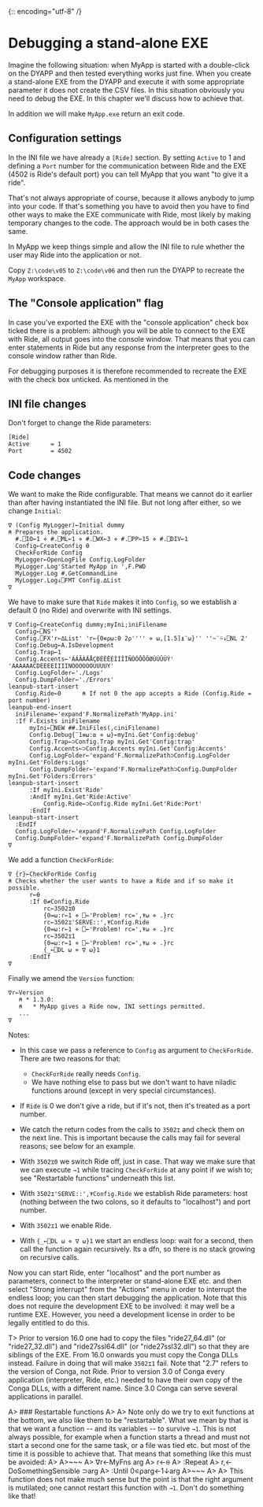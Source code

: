 {:: encoding="utf-8" /}

# Debugging a stand-alone EXE

Imagine the following situation: when MyApp is started with a double-click on the DYAPP and then tested everything works just fine. When you create a stand-alone EXE from the DYAPP and execute it with some appropriate parameter it does not create the CSV files. In this situation obviously you need to debug the EXE. In this chapter we'll discuss how to achieve that.

In addition we will make `MyApp.exe` return an exit code. 


## Configuration settings

In the INI file we have already a `[Ride]` section. By setting `Active` to 1 and defining a `Port` number for the communication between Ride and the EXE (4502 is Ride's default port) you can tell MyApp that you want "to give it a ride".

That's not always appropriate of course, because it allows anybody to jump into your code. If that's something you have to avoid then you have to find other ways to make the EXE communicate with Ride, most likely by making temporary changes to the code. The approach would be in both cases the same.

In MyApp we keep things simple and allow the INI file to rule whether the user may Ride into the application or not.

Copy `Z:\code\v05` to `Z:\code\v06` and then run the DYAPP to recreate the `MyApp` workspace. 


## The "Console application" flag

In case you've exported the EXE with the "console application" check box ticked there is a problem: although you will be able to connect to the EXE with Ride, all output goes into the console window. That means that you can enter statements in Ride but any response from the interpreter goes to the console window rather than Ride.

For debugging purposes it is therefore recommended to recreate the EXE with the check box unticked. As mentioned in the 


## INI file changes

Don't forget to change the Ride parameters:

~~~
[Ride]
Active      = 1
Port        = 4502
~~~


## Code changes

We want to make the Ride configurable. That means we cannot do it earlier than after having instantiated the INI file. But not long after either, so we change `Initial`:

~~~
∇ (Config MyLogger)←Initial dummy
⍝ Prepares the application.
  #.⎕IO←1 ⋄ #.⎕ML←1 ⋄ #.⎕WX←3 ⋄ #.⎕PP←15 ⋄ #.⎕DIV←1
  Config←CreateConfig ⍬
  CheckForRide Config
  MyLogger←OpenLogFile Config.LogFolder
  MyLogger.Log'Started MyApp in ',F.PWD   
  MyLogger.Log #.GetCommandLine
  MyLogger.Log↓⎕FMT Config.∆List
∇
~~~    

We have to make sure that `Ride` makes it into `Config`, so we establish a default 0 (no Ride) and overwrite with INI settings.

~~~
∇ Config←CreateConfig dummy;myIni;iniFilename
  Config←⎕NS''
  Config.⎕FX'r←∆List' 'r←{0∊⍴⍵:0 2⍴'''' ⋄ ⍵,[1.5]⍎¨⍵}'' ''~¨⍨↓⎕NL 2'
  Config.Debug←A.IsDevelopment
  Config.Trap←1
  Config.Accents←'ÁÂÃÀÄÅÇÐÈÊËÉÌÍÎÏÑÒÓÔÕÖØÙÚÛÜÝ' 'AAAAAACDEEEEIIIINOOOOOOUUUUY'
  Config.LogFolder←'./Logs'
  Config.DumpFolder←'./Errors'
leanpub-start-insert
  Config.Ride←0      ⍝ If not 0 the app accepts a Ride (Config.Ride = port number)
leanpub-end-insert
  iniFilename←'expand'F.NormalizePath'MyApp.ini'
  :If F.Exists iniFilename
      myIni←⎕NEW ##.IniFiles(,⊂iniFilename)
      Config.Debug{¯1≡⍵:⍺ ⋄ ⍵}←myIni.Get'Config:debug'
      Config.Trap←⊃Config.Trap myIni.Get'Config:trap'
      Config.Accents←⊃Config.Accents myIni.Get'Config:Accents'
      Config.LogFolder←'expand'F.NormalizePath⊃Config.LogFolder myIni.Get'Folders:Logs'
      Config.DumpFolder←'expand'F.NormalizePath⊃Config.DumpFolder myIni.Get'Folders:Errors'
leanpub-start-insert
      :If myIni.Exist'Ride'
      :AndIf myIni.Get'Ride:Active'
          Config.Ride←⊃Config.Ride myIni.Get'Ride:Port'
      :EndIf
leanpub-start-insert
  :EndIf
  Config.LogFolder←'expand'F.NormalizePath Config.LogFolder
  Config.DumpFolder←'expand'F.NormalizePath Config.DumpFolder
∇
~~~

We add a function `CheckForRide`:

~~~
∇ {r}←CheckForRide Config
⍝ Checks whether the user wants to have a Ride and if so make it possible.
      r←⍬
      :If 0≠Config.Ride
          rc←3502⌶0
          {0=⍵:r←1 ⋄ ⎕←'Problem! rc=',⍕⍵ ⋄ .}rc
          rc←3502⌶'SERVE::',⍕Config.Ride
          {0=⍵:r←1 ⋄ ⎕←'Problem! rc=',⍕⍵ ⋄ .}rc
          rc←3502⌶1
          {0=⍵:r←1 ⋄ ⎕←'Problem! rc=',⍕⍵ ⋄ .}rc
          {_←⎕DL ⍵ ⋄ ∇ ⍵}1
      :EndIf
∇
~~~

Finally we amend the `Version` function:

~~~
∇r←Version
   ⍝ * 1.3.0:
   ⍝   * MyApp gives a Ride now, INI settings permitted.
   ...
∇   
~~~

Notes:

* In this case we pass a reference to `Config` as argument to `CheckForRide`. There are two reasons for that:
  * `CheckForRide` really needs `Config`.
  * We have nothing else to pass but we don't want to have niladic functions around (except in very special circumstances).
  
* If `Ride` is 0 we don't give a ride, but if it's not, then it's treated as a port number.

* We catch the return codes from the calls to `3502⌶` and check them on the next line. This is important because the calls may fail for several reasons; see below for an example.

* With `3502⌶0` we switch Ride off, just in case. That way we make sure that we can execute `→1` while tracing `CheckForRide` at any point if we wish to; see "Restartable functions" underneath this list.

* With `3502⌶'SERVE::',⍕Config.Ride` we establish Ride parameters: host (nothing between the two colons, so it defaults to "localhost") and port number.

* With `3502⌶1` we enable Ride.

* With `{_←⎕DL ⍵ ⋄ ∇ ⍵}1` we start an endless loop: wait for a second, then call the function again recursively. Its a dfn, so there is no stack growing on recursive calls.

Now you can start Ride, enter "localhost" and the port number as parameters, connect to the interpreter or stand-alone EXE etc. and then select "Strong interrupt" from the "Actions" menu in order to interrupt the endless loop; you can then start debugging the application. Note that this does not require the development EXE to be involved: it may well be a runtime EXE. However, you need a development license in order to be legally entitled to do this.

T> Prior to version 16.0 one had to copy the files "ride27_64.dll" (or "ride27_32.dll") and "ride27ssl64.dll" (or "ride27ssl32.dll") so that they are siblings of the EXE. From 16.0 onwards you must copy the Conga DLLs instead. Failure in doing that will make `3502⌶1` fail. Note that "2.7" refers to the version of Conga, not Ride. Prior to version 3.0 of Conga every application (interpreter, Ride, etc.) needed to have their own copy of the Conga DLLs, with a different name. Since 3.0 Conga can serve several applications in parallel.

A> ### Restartable functions
A> 
A> Note only do we try to exit functions at the bottom, we also like them to be "restartable". What we mean by that is that we want a function -- and its variables -- to survive `→1`. This is not always possible, for example when a function starts a thread and must not start a second one for the same task, or a file was tied etc. but most of the time it is possible to achieve that. That means that something like this must be avoided:
A>
A>~~~
A> ∇r←MyFns arg
A> r←⍬
A> :Repeat
A>     r,← DoSomethingSensible ⊃arg
A> :Until 0∊⍴arg←1↓arg
A>~~~
A> 
A> This function does not make much sense but the point is that the right argument is mutilated; one cannot restart this function with `→1`. Don't do something like that!